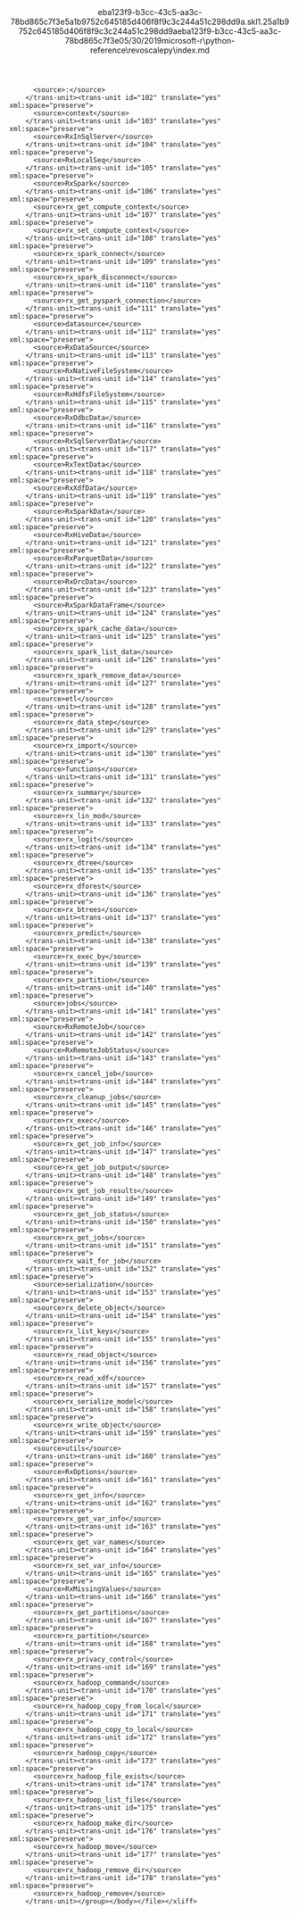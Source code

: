 <?xml version="1.0"?><xliff version="1.2" xmlns="urn:oasis:names:tc:xliff:document:1.2" xmlns:xsi="http://www.w3.org/2001/XMLSchema-instance" xsi:schemaLocation="urn:oasis:names:tc:xliff:document:1.2 xliff-core-1.2-transitional.xsd"><file datatype="xml" original="index.md" source-language="en-US" target-language="en-US"><header><tool tool-id="mdxliff" tool-name="mdxliff" tool-version="1.0-8ab897d" tool-company="Microsoft" /><xliffext:skl_file_name xmlns:xliffext="urn:microsoft:content:schema:xliffextensions">eba123f9-b3cc-43c5-aa3c-78bd865c7f3e5a1b9752c645185d406f8f9c3c244a51c298dd9a.skl</xliffext:skl_file_name><xliffext:version xmlns:xliffext="urn:microsoft:content:schema:xliffextensions">1.2</xliffext:version><xliffext:ms.openlocfilehash xmlns:xliffext="urn:microsoft:content:schema:xliffextensions">5a1b9752c645185d406f8f9c3c244a51c298dd9a</xliffext:ms.openlocfilehash><xliffext:ms.sourcegitcommit xmlns:xliffext="urn:microsoft:content:schema:xliffextensions">eba123f9-b3cc-43c5-aa3c-78bd865c7f3e</xliffext:ms.sourcegitcommit><xliffext:ms.lasthandoff xmlns:xliffext="urn:microsoft:content:schema:xliffextensions">05/30/2019</xliffext:ms.lasthandoff><xliffext:ms.openlocfilepath xmlns:xliffext="urn:microsoft:content:schema:xliffextensions">microsoft-r\python-reference\revoscalepy\index.md</xliffext:ms.openlocfilepath></header><body><group id="content" extype="content"><trans-unit id="101" translate="yes" xml:space="preserve" restype="x-metadata">
          <source>:</source>
        </trans-unit><trans-unit id="102" translate="yes" xml:space="preserve">
          <source>context</source>
        </trans-unit><trans-unit id="103" translate="yes" xml:space="preserve">
          <source>RxInSqlServer</source>
        </trans-unit><trans-unit id="104" translate="yes" xml:space="preserve">
          <source>RxLocalSeq</source>
        </trans-unit><trans-unit id="105" translate="yes" xml:space="preserve">
          <source>RxSpark</source>
        </trans-unit><trans-unit id="106" translate="yes" xml:space="preserve">
          <source>rx_get_compute_context</source>
        </trans-unit><trans-unit id="107" translate="yes" xml:space="preserve">
          <source>rx_set_compute_context</source>
        </trans-unit><trans-unit id="108" translate="yes" xml:space="preserve">
          <source>rx_spark_connect</source>
        </trans-unit><trans-unit id="109" translate="yes" xml:space="preserve">
          <source>rx_spark_disconnect</source>
        </trans-unit><trans-unit id="110" translate="yes" xml:space="preserve">
          <source>rx_get_pyspark_connection</source>
        </trans-unit><trans-unit id="111" translate="yes" xml:space="preserve">
          <source>datasource</source>
        </trans-unit><trans-unit id="112" translate="yes" xml:space="preserve">
          <source>RxDataSource</source>
        </trans-unit><trans-unit id="113" translate="yes" xml:space="preserve">
          <source>RxNativeFileSystem</source>
        </trans-unit><trans-unit id="114" translate="yes" xml:space="preserve">
          <source>RxHdfsFileSystem</source>
        </trans-unit><trans-unit id="115" translate="yes" xml:space="preserve">
          <source>RxOdbcData</source>
        </trans-unit><trans-unit id="116" translate="yes" xml:space="preserve">
          <source>RxSqlServerData</source>
        </trans-unit><trans-unit id="117" translate="yes" xml:space="preserve">
          <source>RxTextData</source>
        </trans-unit><trans-unit id="118" translate="yes" xml:space="preserve">
          <source>RxXdfData</source>
        </trans-unit><trans-unit id="119" translate="yes" xml:space="preserve">
          <source>RxSparkData</source>
        </trans-unit><trans-unit id="120" translate="yes" xml:space="preserve">
          <source>RxHiveData</source>
        </trans-unit><trans-unit id="121" translate="yes" xml:space="preserve">
          <source>RxParquetData</source>
        </trans-unit><trans-unit id="122" translate="yes" xml:space="preserve">
          <source>RxOrcData</source>
        </trans-unit><trans-unit id="123" translate="yes" xml:space="preserve">
          <source>RxSparkDataFrame</source>
        </trans-unit><trans-unit id="124" translate="yes" xml:space="preserve">
          <source>rx_spark_cache_data</source>
        </trans-unit><trans-unit id="125" translate="yes" xml:space="preserve">
          <source>rx_spark_list_data</source>
        </trans-unit><trans-unit id="126" translate="yes" xml:space="preserve">
          <source>rx_spark_remove_data</source>
        </trans-unit><trans-unit id="127" translate="yes" xml:space="preserve">
          <source>etl</source>
        </trans-unit><trans-unit id="128" translate="yes" xml:space="preserve">
          <source>rx_data_step</source>
        </trans-unit><trans-unit id="129" translate="yes" xml:space="preserve">
          <source>rx_import</source>
        </trans-unit><trans-unit id="130" translate="yes" xml:space="preserve">
          <source>functions</source>
        </trans-unit><trans-unit id="131" translate="yes" xml:space="preserve">
          <source>rx_summary</source>
        </trans-unit><trans-unit id="132" translate="yes" xml:space="preserve">
          <source>rx_lin_mod</source>
        </trans-unit><trans-unit id="133" translate="yes" xml:space="preserve">
          <source>rx_logit</source>
        </trans-unit><trans-unit id="134" translate="yes" xml:space="preserve">
          <source>rx_dtree</source>
        </trans-unit><trans-unit id="135" translate="yes" xml:space="preserve">
          <source>rx_dforest</source>
        </trans-unit><trans-unit id="136" translate="yes" xml:space="preserve">
          <source>rx_btrees</source>
        </trans-unit><trans-unit id="137" translate="yes" xml:space="preserve">
          <source>rx_predict</source>
        </trans-unit><trans-unit id="138" translate="yes" xml:space="preserve">
          <source>rx_exec_by</source>
        </trans-unit><trans-unit id="139" translate="yes" xml:space="preserve">
          <source>rx_partition</source>
        </trans-unit><trans-unit id="140" translate="yes" xml:space="preserve">
          <source>jobs</source>
        </trans-unit><trans-unit id="141" translate="yes" xml:space="preserve">
          <source>RxRemoteJob</source>
        </trans-unit><trans-unit id="142" translate="yes" xml:space="preserve">
          <source>RxRemoteJobStatus</source>
        </trans-unit><trans-unit id="143" translate="yes" xml:space="preserve">
          <source>rx_cancel_job</source>
        </trans-unit><trans-unit id="144" translate="yes" xml:space="preserve">
          <source>rx_cleanup_jobs</source>
        </trans-unit><trans-unit id="145" translate="yes" xml:space="preserve">
          <source>rx_exec</source>
        </trans-unit><trans-unit id="146" translate="yes" xml:space="preserve">
          <source>rx_get_job_info</source>
        </trans-unit><trans-unit id="147" translate="yes" xml:space="preserve">
          <source>rx_get_job_output</source>
        </trans-unit><trans-unit id="148" translate="yes" xml:space="preserve">
          <source>rx_get_job_results</source>
        </trans-unit><trans-unit id="149" translate="yes" xml:space="preserve">
          <source>rx_get_job_status</source>
        </trans-unit><trans-unit id="150" translate="yes" xml:space="preserve">
          <source>rx_get_jobs</source>
        </trans-unit><trans-unit id="151" translate="yes" xml:space="preserve">
          <source>rx_wait_for_job</source>
        </trans-unit><trans-unit id="152" translate="yes" xml:space="preserve">
          <source>serialization</source>
        </trans-unit><trans-unit id="153" translate="yes" xml:space="preserve">
          <source>rx_delete_object</source>
        </trans-unit><trans-unit id="154" translate="yes" xml:space="preserve">
          <source>rx_list_keys</source>
        </trans-unit><trans-unit id="155" translate="yes" xml:space="preserve">
          <source>rx_read_object</source>
        </trans-unit><trans-unit id="156" translate="yes" xml:space="preserve">
          <source>rx_read_xdf</source>
        </trans-unit><trans-unit id="157" translate="yes" xml:space="preserve">
          <source>rx_serialize_model</source>
        </trans-unit><trans-unit id="158" translate="yes" xml:space="preserve">
          <source>rx_write_object</source>
        </trans-unit><trans-unit id="159" translate="yes" xml:space="preserve">
          <source>utils</source>
        </trans-unit><trans-unit id="160" translate="yes" xml:space="preserve">
          <source>RxOptions</source>
        </trans-unit><trans-unit id="161" translate="yes" xml:space="preserve">
          <source>rx_get_info</source>
        </trans-unit><trans-unit id="162" translate="yes" xml:space="preserve">
          <source>rx_get_var_info</source>
        </trans-unit><trans-unit id="163" translate="yes" xml:space="preserve">
          <source>rx_get_var_names</source>
        </trans-unit><trans-unit id="164" translate="yes" xml:space="preserve">
          <source>rx_set_var_info</source>
        </trans-unit><trans-unit id="165" translate="yes" xml:space="preserve">
          <source>RxMissingValues</source>
        </trans-unit><trans-unit id="166" translate="yes" xml:space="preserve">
          <source>rx_get_partitions</source>
        </trans-unit><trans-unit id="167" translate="yes" xml:space="preserve">
          <source>rx_partition</source>
        </trans-unit><trans-unit id="168" translate="yes" xml:space="preserve">
          <source>rx_privacy_control</source>
        </trans-unit><trans-unit id="169" translate="yes" xml:space="preserve">
          <source>rx_hadoop_command</source>
        </trans-unit><trans-unit id="170" translate="yes" xml:space="preserve">
          <source>rx_hadoop_copy_from_local</source>
        </trans-unit><trans-unit id="171" translate="yes" xml:space="preserve">
          <source>rx_hadoop_copy_to_local</source>
        </trans-unit><trans-unit id="172" translate="yes" xml:space="preserve">
          <source>rx_hadoop_copy</source>
        </trans-unit><trans-unit id="173" translate="yes" xml:space="preserve">
          <source>rx_hadoop_file_exists</source>
        </trans-unit><trans-unit id="174" translate="yes" xml:space="preserve">
          <source>rx_hadoop_list_files</source>
        </trans-unit><trans-unit id="175" translate="yes" xml:space="preserve">
          <source>rx_hadoop_make_dir</source>
        </trans-unit><trans-unit id="176" translate="yes" xml:space="preserve">
          <source>rx_hadoop_move</source>
        </trans-unit><trans-unit id="177" translate="yes" xml:space="preserve">
          <source>rx_hadoop_remove_dir</source>
        </trans-unit><trans-unit id="178" translate="yes" xml:space="preserve">
          <source>rx_hadoop_remove</source>
        </trans-unit></group></body></file></xliff>